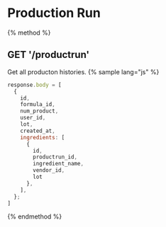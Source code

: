 # Production Run

{% method %}
## GET '/productrun'

Get all producton histories.
{% sample lang="js" %}
```js
response.body = [
  {
    id,
    formula_id,
    num_product,
    user_id,
    lot,
    created_at,
    ingredients: [
      {
        id,
        productrun_id,
        ingredient_name,
        vendor_id,
        lot
      },
    ],
  };
]
```
{% endmethod %}
